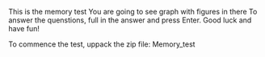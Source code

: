 This is the memory test
You are going to see graph with figures in there
To answer the quenstions, full in the answer and press Enter.
Good luck and have fun!

To commence the test, uppack the zip file: Memory_test
